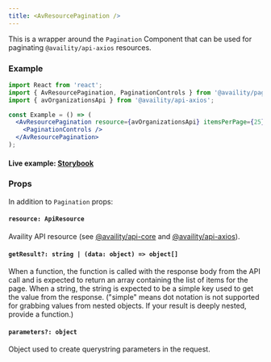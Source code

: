```yaml
---
title: <AvResourcePagination />
---
```


This is a wrapper around the `Pagination` Component that can be used for paginating `@availity/api-axios` resources.

### Example

```jsx
import React from 'react';
import { AvResourcePagination, PaginationControls } from '@availity/pagination';
import { avOrganizationsApi } from '@availity/api-axios';

const Example = () => (
  <AvResourcePagination resource={avOrganizationsApi} itemsPerPage={25}>
    <PaginationControls />
  </AvResourcePagination>
);
```

#### Live example: <a href="https://availity.github.io/availity-react/storybook/?path=/story/components-pagination--resource"> Storybook</a>

### Props

In addition to `Pagination` props:

#### `resource: ApiResource`

Availity API resource (see [@availity/api-core](https://github.com/Availity/sdk-js/tree/master/packages/api-core) and [@availity/api-axios](https://github.com/Availity/sdk-js/tree/master/packages/api-axios)).

#### `getResult?: string | (data: object) => object[]`

When a function, the function is called with the response body from the API call and is expected to return an array containing the list of items for the page. When a string, the string is expected to be a simple key used to get the value from the response. ("simple" means dot notation is not supported for grabbing values from nested objects. If your result is deeply nested, provide a function.)

#### `parameters?: object`

Object used to create querystring parameters in the request.
